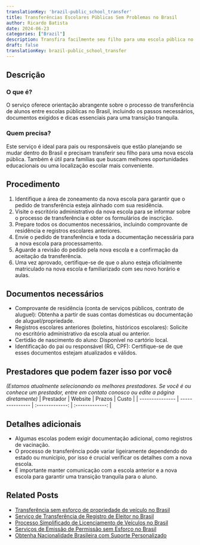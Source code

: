 ```yaml
---
translationKey: 'brazil-public_school_transfer'
title: Transferências Escolares Públicas Sem Problemas no Brasil
author: Ricardo Batista
date: 2024-06-23
categories: ["Brazil"]
description: Transfira facilmente seu filho para uma escola pública no Brasil com nosso guia abrangente sobre os passos e documentos necessários.
draft: false
translationKey: brazil-public_school_transfer
---
```


## Descrição
### O que é?
O serviço oferece orientação abrangente sobre o processo de transferência de alunos entre escolas públicas no Brasil, incluindo os passos necessários, documentos exigidos e dicas essenciais para uma transição tranquila.

### Quem precisa?
Este serviço é ideal para pais ou responsáveis que estão planejando se mudar dentro do Brasil e precisam transferir seu filho para uma nova escola pública. Também é útil para famílias que buscam melhores oportunidades educacionais ou uma localização escolar mais conveniente.

## Procedimento

1. Identifique a área de zoneamento da nova escola para garantir que o pedido de transferência esteja alinhado com sua residência.
2. Visite o escritório administrativo da nova escola para se informar sobre o processo de transferência e obter os formulários de inscrição.
3. Prepare todos os documentos necessários, incluindo comprovante de residência e registros escolares anteriores.
4. Envie o pedido de transferência e toda a documentação necessária para a nova escola para processamento.
5. Aguarde a revisão do pedido pela nova escola e a confirmação da aceitação da transferência.
6. Uma vez aprovado, certifique-se de que o aluno esteja oficialmente matriculado na nova escola e familiarizado com seu novo horário e aulas.

## Documentos necessários

- Comprovante de residência (conta de serviços públicos, contrato de aluguel): Obtenha a partir de suas contas domésticas ou documentação de aluguel/propriedade.
- Registros escolares anteriores (boletins, históricos escolares): Solicite no escritório administrativo da escola atual ou anterior.
- Certidão de nascimento do aluno: Disponível no cartório local.
- Identificação do pai ou responsável (RG, CPF): Certifique-se de que esses documentos estejam atualizados e válidos.

## Prestadores que podem fazer isso por você
_(Estamos atualmente selecionando os melhores prestadores. Se você é ou conhece um prestador, entre em contato conosco ou edite a página diretamente)_
| Prestador       |     Website     |     Prazos       |       Custo     |
| --------------- | --------------- |  :-------------: | :-------------: |

## Detalhes adicionais

- Algumas escolas podem exigir documentação adicional, como registros de vacinação.
- O processo de transferência pode variar ligeiramente dependendo do estado ou município, por isso é crucial verificar os detalhes com a nova escola.
- É importante manter comunicação com a escola anterior e a nova escola para garantir uma transição tranquila para o aluno.
## Related Posts

- [Transferência sem esforço de propriedade de veículo no Brasil](https://tramitit.com/portuguese/guides/brazil/transferência_de_veículo/)
- [Serviço de Transferência de Registro de Eleitor no Brasil](https://tramitit.com/portuguese/guides/brazil/transferência_de_título_de_eleitor/)
- [Processo Simplificado de Licenciamento de Veículos no Brasil](https://tramitit.com/portuguese/guides/brazil/licenciamento_de_veículo/)
- [Serviços de Emissão de Permissão sem Esforço no Brasil](https://tramitit.com/portuguese/guides/brazil/emissão_de_alvará/)
- [Obtenha Nacionalidade Brasileira com Suporte Personalizado](https://tramitit.com/portuguese/guides/brazil/solicitação_de_nacionalidade/)